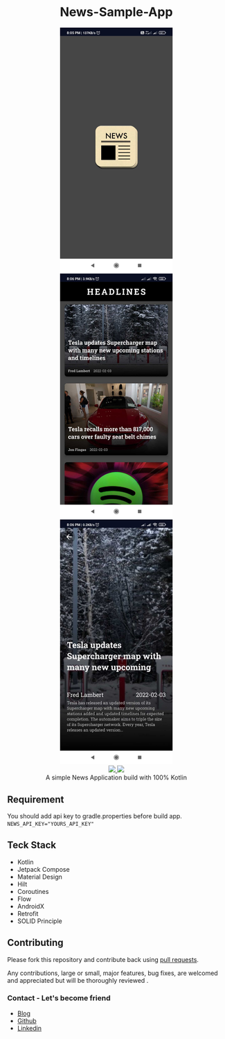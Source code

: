 <h1 align="center">News-Sample-App</h1>

<div align="center">
    <img src = "https://github.com/amankumar367/News-Sample-App/blob/master/media/1643899024417.jpg" width = "260px"/>
    <img src = "https://github.com/amankumar367/News-Sample-App/blob/master/media/1643899024414.jpg" width = "260px"/>
    <img src = "https://github.com/amankumar367/News-Sample-App/blob/master/media/1643899024408.jpg" width = "260px"/>
</div>

<div align="center">
    <a href = "https://www.android.com/">
      <img src = "https://img.shields.io/badge/Platform-Android-blue.svg" />
    </a>
    <a href = "https://developer.android.com/jetpack">
      <img src = "https://img.shields.io/badge/Jetpack-Compose-brightgreen" />
    </a>
</div>

<div align="center">A simple News Application build with 100% Kotlin</div>

## Requirement
You should add api key to gradle.properties before build app.
`NEWS_API_KEY="YOURS_API_KEY"`

## Teck Stack

* Kotlin
* Jetpack Compose
* Material Design
* Hilt 
* Coroutines
* Flow
* AndroidX
* Retrofit
* SOLID Principle

## Contributing

Please fork this repository and contribute back using
[pull requests](https://github.com/amankumar367/News-Sample-App/pulls).

Any contributions, large or small, major features, bug fixes, are welcomed and appreciated
but will be thoroughly reviewed .

### Contact - Let's become friend
- [Blog](http://amankumar.dev/)
- [Github](https://github.com/amankumar367/)
- [Linkedin](https://www.linkedin.com/in/aman-kumar-148004153/)
